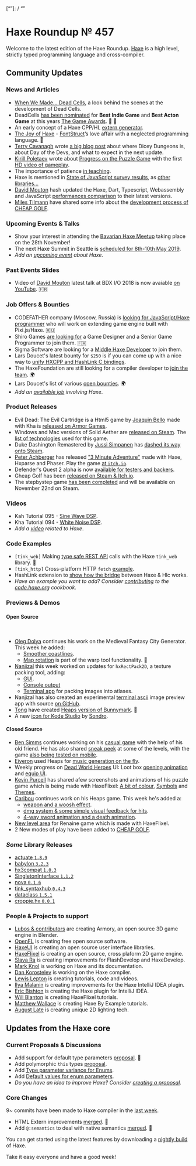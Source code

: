 [_template]: ../templates/roundup.html
[date]: / "2018-11-22 09:57:00"
[modified]: / "2018-11-22 10:45:00"
[published]: / "2018-11-22 12:00:00"
[description]: / "The latest news covering the Haxe community, featuring upcoming talks, the latest HaxeLib releases, game previews and lots more!"
[contributor]: https://twitter.com/teormech "Alexander Hohlov"
[“”]: / “”

# Haxe Roundup № 457

Welcome to the latest edition of the Haxe Roundup. [Haxe](http://haxe.org/?ref=haxe.io) is a high level, strictly typed programming language and cross-compiler.

## Community Updates

### News and Articles

- [When We Made... Dead Cells](https://www.mcvuk.com/development/when-we-made-dead-cells), a look behind the scenes at the development of Dead Cells.
- DeadCells [has been nominated](https://twitter.com/deepnightfr/status/1063008905553428480) for **Best Indie Game** and **Best Acton Game** at this years [The Game Awards](https://twitter.com/thegameawards/). :tada: :clap:
- An early concept of a Haxe CPP/HL [extern generator](https://community.haxe.org/t/haxe-cpp-hl-extern-generator/1278/1).
- [The Joy of Haxe](https://medium.com/@fontstruct/the-joy-of-haxe-84f933f4b859) - [FontStruct](https://twitter.com/fontstruct)’s love affair with a neglected programming language. :star2:
- [Terry Cavanagh](https://twitter.com/terrycavanagh) wrote [a big blog post](http://distractionware.com/blog/2018/11/day-after-the-devs/) about where Dicey Dungeons is, about Day of the Devs, and what to expect in the next update.
- [Kirill Poletaev](https://twitter.com/kircode) wrote about [Progress on the Puzzle Game](https://kircode.com/post/progress-on-the-puzzle-game) with the first [HD video of gameplay](https://www.youtube.com/watch?v=jON0z2j_Xb0).
- The importance of patience [in teaching](https://www.reddit.com/r/haxe/comments/9xxqdf/neko_runn_module_not_found_runn/).
- Haxe is mentioned in [State of JavaScript survey results](https://2018.stateofjs.com/javascript-flavors/other-libraries), as [other libraries...](https://twitter.com/mknol/status/1064616019786940421)
- [David Mouton](https://twitter.com/damoebius) hash updated the Haxe, Dart, Typescript, Webassembly and JavaScript [performances comparison](https://twitter.com/damoebius/status/1063424646949806080) to their latest versions.
- [Miles Tilmann](https://twitter.com/MilesTilmann) have shared some info about the [development process of CHEAP GOLF](https://twitter.com/MilesTilmann/status/1064931739414466561).

### Upcoming Events & Talks

- Show your interest in attending the [Bavarian Haxe Meetup](https://community.haxe.org/t/bavarian-haxe-meetup/1185/1) taking place on the 28th November!
- The next Haxe Summit in Seattle is [scheduled for 8th-10th May 2019](https://twitter.com/HaxeSummit/status/1033006480155439104).
- _Add an [upcoming event](https://github.com/skial/haxe.io/labels/events) about Haxe._

### Past Events Slides

- Video of [David Mouton](https://twitter.com/damoebius) latest talk at BDX I/O 2018 is now avaiable [on YouTube](https://www.youtube.com/watch?list=PLUJzERpatfsWJ6qlXnlCPC5g0nFQN7Z5N&v=VqtF54Ym4Lo). :fr:

### Job Offers & Bounties

- CODEFATHER company (Moscow, Russia) is [looking for JavaScript/Haxe programmer](https://gamedev.ru/job/forum/?id=240304) who will work on extending game engine built with Pixi.js/Haxe. :ru:
- Shiro Games [are looking for](https://twitter.com/shirogames/status/1054719869168558082) a Game Designer and a Senior Game Programmer to join them. :fr:
- Sigma Software are looking for a [Middle Haxe Developer](https://sigma.software/about/sigma-career/vacancies/middle-haxe-developer) to join them.
- Lars Doucet's latest bounty for `$250` is if you can come up with a nice way to [unify HXCPP and HashLink C bindings](https://twitter.com/larsiusprime/status/1047543673901211649).
- The HaxeFoundation are still looking for a compiler developer to [join the team](https://haxe.org/blog/hf-is-recruiting/). :earth_africa:
- Lars Doucet's list of various [open bounties](https://github.com/larsiusprime/larsBounties/issues). :earth_africa:
- _Add an [available job](https://github.com/skial/haxe.io/labels/jobs) involving Haxe_.

### Product Releases

- Evil Dead: The Evil Cartridge is a Html5 game by [Joaquin Bello](https://twitter.com/JoaquinBelloD) made with Kha is [released on Armor Games](https://twitter.com/JoaquinBelloD/status/1065344937858867205).
- Windows and Mac versions of Solid Aether are [released on Steam](https://twitter.com/falworks/status/1045910581989928962). The [list of technologies](https://www.fal-works.com/solid-aether-credits) used for this game.
- Duke Dashington Remastered by [Jussi Simpanen](https://twitter.com/AdventIslands) has [dashed its way onto Steam](https://twitter.com/Stencyl/status/1063946250461036544).
- [Peter Achberger](https://twitter.com/PeterAchberger) has released ["3 Minute Adventure"](https://twitter.com/PeterAchberger/status/1063351362027773952) made with Haxe, Hxparse and Phaser. Play the game [at `itch.io`](https://antriel.itch.io/3-minute-adventure).
- Defender's Quest 2 alpha is now [available for testers and backers](https://twitter.com/larsiusprime/status/1058460720382251011).
- Gheap Golf has been [released on Steam & Itch.io](https://twitter.com/Cheap__Golf/status/1059491318454468608).
- The stepbystep game [has been completed](https://twitter.com/fiddenmar/status/1060615955120902144) and will be available on November 22nd on Steam.

### Videos

- Kah Tutorial 095 - [Sine Wave DSP](https://www.youtube.com/watch?v=xDHpWSDbRMM).
- Kha Tutorial 094 - [White Noise DSP](https://www.youtube.com/watch?v=wrlxTjOF1oU).
- _Add a [video](https://github.com/skial/haxe.io/labels/jobs) related to Haxe_.

### Code Examples

- `[tink_web]` Making [type safe REST API](https://twitter.com/kevinresol/status/1065538126767022080) calls with the Haxe `tink_web` library. :star2:
- `[tink_http]` Cross-platform HTTP `fetch` [example](https://twitter.com/kevinresol/status/1056847124619440128).
- HashLink extension to [show how the bridge](https://community.haxe.org/t/simple-hl-extension/1294/1) between Haxe & Hlc works.
- _Have an example you want to add? Consider [contributing](https://github.com/HaxeFoundation/code-cookbook#contributing-articles) to the [code.haxe.org](https://code.haxe.org/) cookbook._

### Previews & Demos

#### Open Source
‏ 
- [Oleg Dolya](https://twitter.com/watawatabou) continues his work on the Medieval Fantasy City Generator. This week he added:
    + [Smoother coastlines](https://twitter.com/watawatabou/status/1063064216637267968).
    + [Map rotation](https://twitter.com/watawatabou/status/1064507714250948611) is part of the warp tool functionality. :star2:
- [Nanjizal](https://twitter.com/Nanjizal_net) this week worked on updates for `hxRectPack2D`, a texture packing tool, adding: 
    + [GUI](https://twitter.com/Nanjizal_net/status/1063332054413312000).
    + [Console output](https://twitter.com/Nanjizal_net/status/1063706917250437122)
    + [Terminal app](https://twitter.com/Nanjizal_net/status/1064139076557815808) for packing images into atlases.
- Nanjizal has also created an experimental [terminal ascii](https://twitter.com/Nanjizal_net/status/1064752011361611777) image preview app with source [on GitHub](https://github.com/nanjizal/Xperimental/blob/master/pngAnsi/src/Main.hx).
- [Tong](https://twitter.com/disktree) have created [Heaps version of Bunnymark](https://twitter.com/disktree/status/1063379039396732929). :star2:
- A new [icon for Kode Studio](https://twitter.com/robdangerous/status/1063530568883859456) by [Sondro](https://twitter.com/SondroTW).


#### Closed Source

- [Ben Simms](https://twitter.com/zerosimms) continues working on his [casual game](https://twitter.com/zerosimms/status/1063348310755422208) with the help of his old friend. He has also shared [sneak peek](https://twitter.com/zerosimms/status/1063882894886797314) at some of the levels, with the game [also being tested on mobile](https://twitter.com/zerosimms/status/1063904060435255300).
- [Eiyeron](https://twitter.com/Eiyeron) used Heaps for [music generation on the fly](https://twitter.com/Eiyeron/status/1063429774117404672).
- Weekly progress on [Dead World Heroes](‏https://twitter.com/DeadWorldHeroes/) UI: Loot box [opening animation](https://twitter.com/DeadWorldHeroes/status/1063583940341047296) and [equip UI](https://twitter.com/DeadWorldHeroes/status/1065011215896846336).
- [Kevin Purcell](https://twitter.com/grayhaze/) has shared afew screenshots and animations of his puzzle game which is being made with HaxeFlixel: [A bit of colour](https://twitter.com/grayhaze/status/1063774299037859840), [Symbols](https://twitter.com/grayhaze/status/1063918374915317767) and [Themes](https://twitter.com/grayhaze/status/1064128286823993344).
- [Caribou](https://twitter.com/caribouloche/) continues work on his Heaps game. This week he's added a:
    + [weapon and a woosh effect](https://twitter.com/caribouloche/status/1063848208428908545).
    + [dmg system & some simple visual feedback for hits](https://twitter.com/caribouloche/status/1064208931281616896). 
    + [4-way sword animation and a death animation](https://twitter.com/caribouloche/status/1064934099083845633).
- [New level area](https://twitter.com/OctosoftUS/status/1064943280633335810) for Renaine game which is made with HaxeFlixel.
- 2 New modes of play have been added to [CHEAP GOLF](https://twitter.com/pixeljamgames/status/1064917629427568642).

### _Some_ Library Releases

- [actuate `1.8.9`](https://lib.haxe.org/p/actuate)
- [babylon `3.2.3`](https://lib.haxe.org/p/babylon)
- [hx3compat `1.0.3`](https://lib.haxe.org/p/hx3compat)
- [SingletonInterface `1.1.2`](https://lib.haxe.org/p/SingletonInterface)
- [nova `0.1.6`](https://lib.haxe.org/p/nova)
- [tink_syntaxhub `0.4.3`](https://lib.haxe.org/p/tink_syntaxhub)
- [dataclass `1.5.1`](https://lib.haxe.org/p/dataclass)
- [croppie.hx `0.0.1`](https://lib.haxe.org/p/croppie.hx)

### People & Projects to support

- [Lubos & contributors](https://armory3d.org/fund) are creating Armory, an open source 3D game engine in Blender.
- [OpenFL](https://www.patreon.com/openfl) is creating free open source software.
- [HaxeUI](https://www.patreon.com/haxeui) is creating an open source user interface libraries.
- [HaxeFlixel](https://www.patreon.com/haxeflixel) is creating an open source, cross plaform 2D game engine.
- [Slava Ra](https://www.patreon.com/slavara) is creating improvements for FlashDevelop and HaxeDevelop.
- [Mark Knol](https://www.patreon.com/markknol) is working on Haxe and its documentation.
- [Dan Korostelev](https://www.patreon.com/nadako) is working on the Haxe compiler.
- [Lewis Lepton](https://www.patreon.com/lewislepton) is creating tutorials, code and videos.
- [Ilya Malanin](https://www.patreon.com/mayakwd) is creating improvements for the Haxe IntelliJ IDEA plugin.
- [Eric Bishton](https://www.patreon.com/EricBishton) is creating the Haxe plugin for IntelliJ IDEA.
- [Will Blanton](https://www.patreon.com/x01010111) is creating HaxeFlixel tutorials.
- [Matthew Wallace](https://www.patreon.com/haxeexamples) is creating Haxe By Example tutorials.
- [August Late](http://www.patreon.com/augustlate) is creating unique 2D lighting tech.

## Updates from the Haxe core

### Current Proposals & Discussions

- Add support for default type parameters [proposal](https://github.com/HaxeFoundation/haxe-evolution/pull/50). :star2:
- Add polymorphic `this` types [proposal](https://github.com/HaxeFoundation/haxe-evolution/pull/36).
- Add [Type parameter variance for Enums](https://github.com/HaxeFoundation/haxe-evolution/pull/28).
- Add [Default values for enum parameters](https://github.com/HaxeFoundation/haxe-evolution/issues/27).
- _Do you have an idea to improve Haxe? Consider [creating a proposal]._

### Core Changes

9~ commits have been made to Haxe compiler in the [last week].

- HTML Extern improvements [merged](https://github.com/HaxeFoundation/haxe/pull/7567). :star2:
- Add `@:semantics` to deal with native semantics [merged](https://github.com/HaxeFoundation/haxe/pull/7463). :star2:

You can get started using the latest features by downloading a [nightly build] of Haxe.

Take it easy everyone and have a good week!

[nightly build]: http://build.haxe.org
[creating a proposal]: https://github.com/HaxeFoundation/haxe-evolution
[last week]: https://github.com/issues?utf8=%E2%9C%93&q=closed%3A2018-11-15..2018-11-22+org%3Ahaxefoundation+is%3Aclosed+
